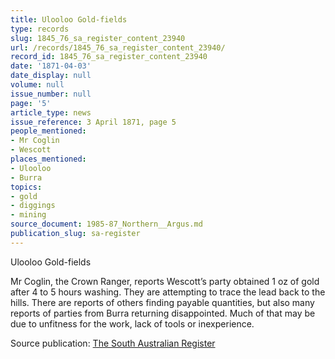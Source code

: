 ```yaml
---
title: Ulooloo Gold-fields
type: records
slug: 1845_76_sa_register_content_23940
url: /records/1845_76_sa_register_content_23940/
record_id: 1845_76_sa_register_content_23940
date: '1871-04-03'
date_display: null
volume: null
issue_number: null
page: '5'
article_type: news
issue_reference: 3 April 1871, page 5
people_mentioned:
- Mr Coglin
- Wescott
places_mentioned:
- Ulooloo
- Burra
topics:
- gold
- diggings
- mining
source_document: 1985-87_Northern__Argus.md
publication_slug: sa-register
---
```


Ulooloo Gold-fields

Mr Coglin, the Crown Ranger, reports Wescott’s party obtained 1 oz of gold after 4 to 5 hours washing.  They are attempting to trace the lead back to the hills.  There are reports of others finding payable quantities, but also many reports of parties from Burra returning disappointed.  Much of that may be due to unfitness for the work, lack of tools or inexperience.

Source publication: [The South Australian Register](/publications/sa-register/)
